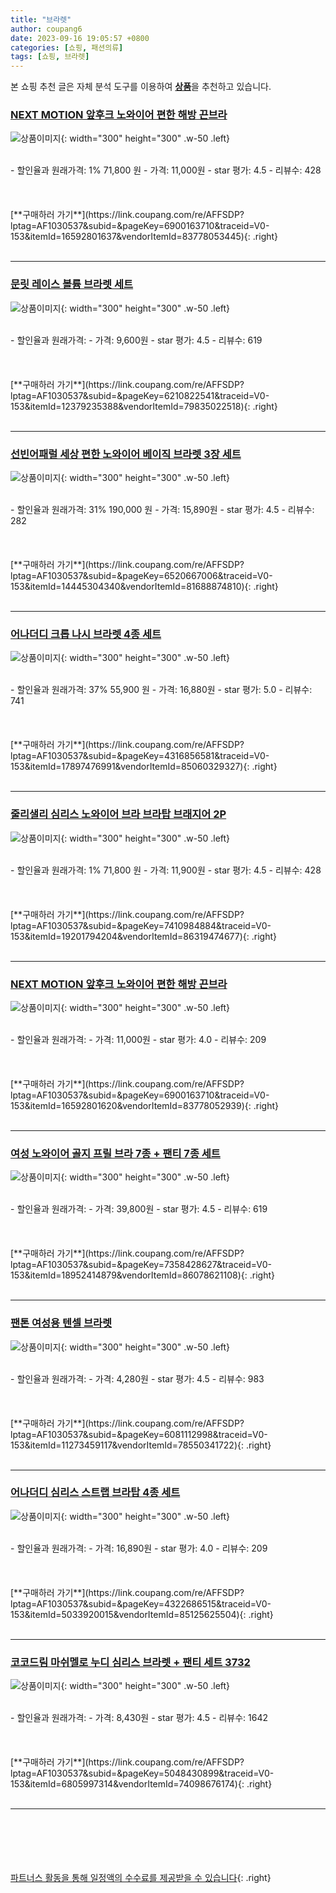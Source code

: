 ```yaml
---
title: "브라렛"
author: coupang6
date: 2023-09-16 19:05:57 +0800
categories: [쇼핑, 패션의류]
tags: [쇼핑, 브라렛]
---
```


본 쇼핑 추천 글은 자체 분석 도구를 이용하여 [**상품**](https://link.coupang.com/a/bao1ui)을 추천하고 있습니다.

### [NEXT MOTION 앞후크 노와이어 편한 해방 끈브라](https://link.coupang.com/re/AFFSDP?lptag=AF1030537&subid=&pageKey=6900163710&traceid=V0-153&itemId=16592801637&vendorItemId=83778053445)

![상품이미지](https://thumbnail6.coupangcdn.com/thumbnails/remote/230x230ex/image/vendor_inventory/7229/e16061cd0d385ef5c0afe711119ed3b18f1c462109b8e26adea707aa1331.jpg){: width="300" height="300" .w-50 .left}


<br>
- 할인율과 원래가격: 1%  71,800   원
- 가격: 11,000원
- star 평가: 4.5
- 리뷰수: 428
<br>
<br>
<br>
<br>
[**구매하러 가기**](https://link.coupang.com/re/AFFSDP?lptag=AF1030537&subid=&pageKey=6900163710&traceid=V0-153&itemId=16592801637&vendorItemId=83778053445){: .right}
<br>
<br>

---

### [문릿 레이스 볼륨 브라렛 세트](https://link.coupang.com/re/AFFSDP?lptag=AF1030537&subid=&pageKey=6210822541&traceid=V0-153&itemId=12379235388&vendorItemId=79835022518)

![상품이미지](https://thumbnail6.coupangcdn.com/thumbnails/remote/230x230ex/image/retail/images/2021/12/15/11/2/80b965c5-245d-4100-bb7e-91d34f671473.jpg){: width="300" height="300" .w-50 .left}


<br>
- 할인율과 원래가격: 
- 가격: 9,600원
- star 평가: 4.5
- 리뷰수: 619
<br>
<br>
<br>
<br>
[**구매하러 가기**](https://link.coupang.com/re/AFFSDP?lptag=AF1030537&subid=&pageKey=6210822541&traceid=V0-153&itemId=12379235388&vendorItemId=79835022518){: .right}
<br>
<br>

---

### [선빈어패럴 세상 편한 노와이어 베이직 브라렛 3장 세트](https://link.coupang.com/re/AFFSDP?lptag=AF1030537&subid=&pageKey=6520667006&traceid=V0-153&itemId=14445304340&vendorItemId=81688874810)

![상품이미지](https://thumbnail9.coupangcdn.com/thumbnails/remote/230x230ex/image/vendor_inventory/51c8/7fd539c5614484f6d654f21c96188f28ba96d39adedb3bde8c8f01ccbc0a.jpg){: width="300" height="300" .w-50 .left}


<br>
- 할인율과 원래가격: 31%  190,000   원
- 가격: 15,890원
- star 평가: 4.5
- 리뷰수: 282
<br>
<br>
<br>
<br>
[**구매하러 가기**](https://link.coupang.com/re/AFFSDP?lptag=AF1030537&subid=&pageKey=6520667006&traceid=V0-153&itemId=14445304340&vendorItemId=81688874810){: .right}
<br>
<br>

---

### [어나더디 크롭 나시 브라렛 4종 세트](https://link.coupang.com/re/AFFSDP?lptag=AF1030537&subid=&pageKey=4316856581&traceid=V0-153&itemId=17897476991&vendorItemId=85060329327)

![상품이미지](https://thumbnail9.coupangcdn.com/thumbnails/remote/230x230ex/image/rs_quotation_api/dzw0vwv7/624d3d4dd8674c0587f5b9f57f5579da.jpg){: width="300" height="300" .w-50 .left}


<br>
- 할인율과 원래가격: 37%  55,900   원
- 가격: 16,880원
- star 평가: 5.0
- 리뷰수: 741
<br>
<br>
<br>
<br>
[**구매하러 가기**](https://link.coupang.com/re/AFFSDP?lptag=AF1030537&subid=&pageKey=4316856581&traceid=V0-153&itemId=17897476991&vendorItemId=85060329327){: .right}
<br>
<br>

---

### [줄리샐리 심리스 노와이어 브라 브라탑 브래지어 2P](https://link.coupang.com/re/AFFSDP?lptag=AF1030537&subid=&pageKey=7410984884&traceid=V0-153&itemId=19201794204&vendorItemId=86319474677)

![상품이미지](https://thumbnail9.coupangcdn.com/thumbnails/remote/230x230ex/image/vendor_inventory/8d54/4f73e890b197b9cfdb811e2b20ace622bf5f377d40f572ff82e91ead966a.jpg){: width="300" height="300" .w-50 .left}


<br>
- 할인율과 원래가격: 1%  71,800   원
- 가격: 11,900원
- star 평가: 4.5
- 리뷰수: 428
<br>
<br>
<br>
<br>
[**구매하러 가기**](https://link.coupang.com/re/AFFSDP?lptag=AF1030537&subid=&pageKey=7410984884&traceid=V0-153&itemId=19201794204&vendorItemId=86319474677){: .right}
<br>
<br>

---

### [NEXT MOTION 앞후크 노와이어 편한 해방 끈브라](https://link.coupang.com/re/AFFSDP?lptag=AF1030537&subid=&pageKey=6900163710&traceid=V0-153&itemId=16592801620&vendorItemId=83778052939)

![상품이미지](https://thumbnail7.coupangcdn.com/thumbnails/remote/230x230ex/image/vendor_inventory/7b61/18a1e8d985e4fc4913809777eb2edf3acf3f723fbcac81215c22ff9887a0.jpg){: width="300" height="300" .w-50 .left}


<br>
- 할인율과 원래가격: 
- 가격: 11,000원
- star 평가: 4.0
- 리뷰수: 209
<br>
<br>
<br>
<br>
[**구매하러 가기**](https://link.coupang.com/re/AFFSDP?lptag=AF1030537&subid=&pageKey=6900163710&traceid=V0-153&itemId=16592801620&vendorItemId=83778052939){: .right}
<br>
<br>

---

### [여성 노와이어 골지 프릴 브라 7종 + 팬티 7종 세트](https://link.coupang.com/re/AFFSDP?lptag=AF1030537&subid=&pageKey=7358428627&traceid=V0-153&itemId=18952414879&vendorItemId=86078621108)

![상품이미지](https://thumbnail10.coupangcdn.com/thumbnails/remote/230x230ex/image/vendor_inventory/8197/6b5be7ba56d27f9a81628c40123e1345293f290dc280e7589d2f24366eb9.jpg){: width="300" height="300" .w-50 .left}


<br>
- 할인율과 원래가격: 
- 가격: 39,800원
- star 평가: 4.5
- 리뷰수: 619
<br>
<br>
<br>
<br>
[**구매하러 가기**](https://link.coupang.com/re/AFFSDP?lptag=AF1030537&subid=&pageKey=7358428627&traceid=V0-153&itemId=18952414879&vendorItemId=86078621108){: .right}
<br>
<br>

---

### [팬톤 여성용 텐셀 브라렛](https://link.coupang.com/re/AFFSDP?lptag=AF1030537&subid=&pageKey=6081112998&traceid=V0-153&itemId=11273459117&vendorItemId=78550341722)

![상품이미지](https://thumbnail6.coupangcdn.com/thumbnails/remote/230x230ex/image/retail/images/7853601575523415-a536df1a-ab58-485b-b4c6-07fe4ba561e7.jpg){: width="300" height="300" .w-50 .left}


<br>
- 할인율과 원래가격: 
- 가격: 4,280원
- star 평가: 4.5
- 리뷰수: 983
<br>
<br>
<br>
<br>
[**구매하러 가기**](https://link.coupang.com/re/AFFSDP?lptag=AF1030537&subid=&pageKey=6081112998&traceid=V0-153&itemId=11273459117&vendorItemId=78550341722){: .right}
<br>
<br>

---

### [어나더디 심리스 스트랩 브라탑 4종 세트](https://link.coupang.com/re/AFFSDP?lptag=AF1030537&subid=&pageKey=4322686515&traceid=V0-153&itemId=5033920015&vendorItemId=85125625504)

![상품이미지](https://thumbnail10.coupangcdn.com/thumbnails/remote/230x230ex/image/rs_quotation_api/nrwkxlio/0f45f5471b484a44a4501960dc2b84b4.jpg){: width="300" height="300" .w-50 .left}


<br>
- 할인율과 원래가격: 
- 가격: 16,890원
- star 평가: 4.0
- 리뷰수: 209
<br>
<br>
<br>
<br>
[**구매하러 가기**](https://link.coupang.com/re/AFFSDP?lptag=AF1030537&subid=&pageKey=4322686515&traceid=V0-153&itemId=5033920015&vendorItemId=85125625504){: .right}
<br>
<br>

---

### [코코드림 마쉬멜로 누디 심리스 브라렛 + 팬티 세트 3732](https://link.coupang.com/re/AFFSDP?lptag=AF1030537&subid=&pageKey=5048430899&traceid=V0-153&itemId=6805997314&vendorItemId=74098676174)

![상품이미지](https://thumbnail10.coupangcdn.com/thumbnails/remote/230x230ex/image/rs_quotation_api/rytqqa0p/5f66c4953a7a4916bab60125c1c4a69c.jpg){: width="300" height="300" .w-50 .left}


<br>
- 할인율과 원래가격: 
- 가격: 8,430원
- star 평가: 4.5
- 리뷰수: 1642
<br>
<br>
<br>
<br>
[**구매하러 가기**](https://link.coupang.com/re/AFFSDP?lptag=AF1030537&subid=&pageKey=5048430899&traceid=V0-153&itemId=6805997314&vendorItemId=74098676174){: .right}
<br>
<br>

---
<br><br><br><br><br> [파트너스 활동을 통해 일정액의 수수료를 제공받을 수 있습니다](https://link.coupang.com/a/bao1ui){: .right}